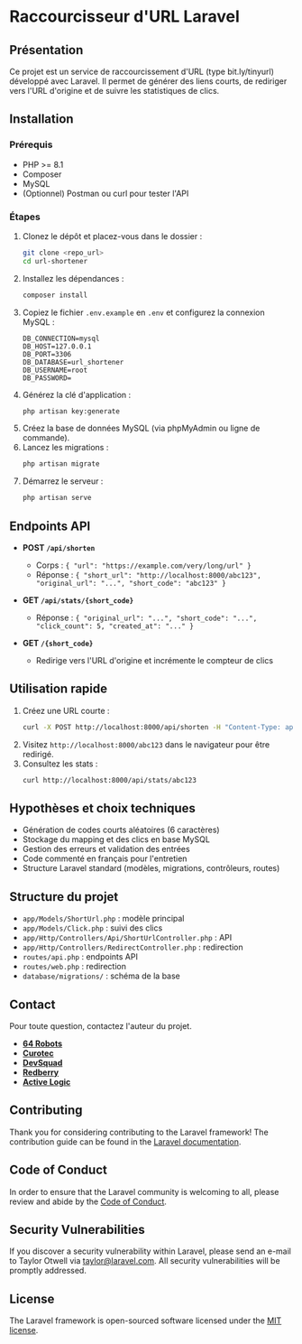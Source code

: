 # Raccourcisseur d'URL Laravel

## Présentation
Ce projet est un service de raccourcissement d'URL (type bit.ly/tinyurl) développé avec Laravel. Il permet de générer des liens courts, de rediriger vers l'URL d'origine et de suivre les statistiques de clics.

## Installation

### Prérequis
- PHP >= 8.1
- Composer
- MySQL
- (Optionnel) Postman ou curl pour tester l'API

### Étapes
1. Clonez le dépôt et placez-vous dans le dossier :
   ```bash
   git clone <repo_url>
   cd url-shortener
   ```
2. Installez les dépendances :
   ```bash
   composer install
   ```
3. Copiez le fichier `.env.example` en `.env` et configurez la connexion MySQL :
   ```env
   DB_CONNECTION=mysql
   DB_HOST=127.0.0.1
   DB_PORT=3306
   DB_DATABASE=url_shortener
   DB_USERNAME=root
   DB_PASSWORD=
   ```
4. Générez la clé d'application :
   ```bash
   php artisan key:generate
   ```
5. Créez la base de données MySQL (via phpMyAdmin ou ligne de commande).
6. Lancez les migrations :
   ```bash
   php artisan migrate
   ```
7. Démarrez le serveur :
   ```bash
   php artisan serve
   ```

## Endpoints API

- **POST `/api/shorten`**
  - Corps : `{ "url": "https://example.com/very/long/url" }`
  - Réponse : `{ "short_url": "http://localhost:8000/abc123", "original_url": "...", "short_code": "abc123" }`

- **GET `/api/stats/{short_code}`**
  - Réponse : `{ "original_url": "...", "short_code": "...", "click_count": 5, "created_at": "..." }`

- **GET `/{short_code}`**
  - Redirige vers l'URL d'origine et incrémente le compteur de clics

## Utilisation rapide
1. Créez une URL courte :
   ```bash
   curl -X POST http://localhost:8000/api/shorten -H "Content-Type: application/json" -d '{"url":"https://example.com"}'
   ```
2. Visitez `http://localhost:8000/abc123` dans le navigateur pour être redirigé.
3. Consultez les stats :
   ```bash
   curl http://localhost:8000/api/stats/abc123
   ```

## Hypothèses et choix techniques
- Génération de codes courts aléatoires (6 caractères)
- Stockage du mapping et des clics en base MySQL
- Gestion des erreurs et validation des entrées
- Code commenté en français pour l'entretien
- Structure Laravel standard (modèles, migrations, contrôleurs, routes)

## Structure du projet
- `app/Models/ShortUrl.php` : modèle principal
- `app/Models/Click.php` : suivi des clics
- `app/Http/Controllers/Api/ShortUrlController.php` : API
- `app/Http/Controllers/RedirectController.php` : redirection
- `routes/api.php` : endpoints API
- `routes/web.php` : redirection
- `database/migrations/` : schéma de la base

## Contact
Pour toute question, contactez l'auteur du projet.

- **[64 Robots](https://64robots.com)**
- **[Curotec](https://www.curotec.com/services/technologies/laravel)**
- **[DevSquad](https://devsquad.com/hire-laravel-developers)**
- **[Redberry](https://redberry.international/laravel-development)**
- **[Active Logic](https://activelogic.com)**

## Contributing

Thank you for considering contributing to the Laravel framework! The contribution guide can be found in the [Laravel documentation](https://laravel.com/docs/contributions).

## Code of Conduct

In order to ensure that the Laravel community is welcoming to all, please review and abide by the [Code of Conduct](https://laravel.com/docs/contributions#code-of-conduct).

## Security Vulnerabilities

If you discover a security vulnerability within Laravel, please send an e-mail to Taylor Otwell via [taylor@laravel.com](mailto:taylor@laravel.com). All security vulnerabilities will be promptly addressed.

## License

The Laravel framework is open-sourced software licensed under the [MIT license](https://opensource.org/licenses/MIT).
